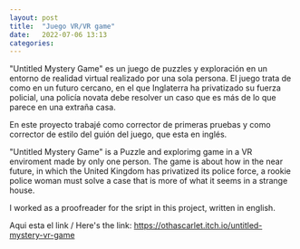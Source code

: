 ```yaml
---
layout: post
title:  "Juego VR/VR game"
date:   2022-07-06 13:13
categories:
---
```

"Untitled Mystery Game" es un juego de puzzles y exploración en un entorno de realidad virtual realizado por una sola persona. El juego trata de como en un futuro cercano, en el que Inglaterra ha privatizado su fuerza policial, una policía novata debe resolver un caso que es más de lo que parece en una extraña casa. 

En este proyecto trabajé como corrector de primeras pruebas y como corrector de estilo del guión del juego, que esta en inglés.


"Untitled Mystery Game" is a Puzzle and explorimg game in a VR enviroment made by only one person. The game is about how in the near future, in which the United Kingdom has privatized its police force, a rookie police woman must solve a case that is more of what it seems in a strange house. 

I worked as a proofreader for the sript in this project, written in english. 

Aqui esta el link / Here's the link: <https://othascarlet.itch.io/untitled-mystery-vr-game>